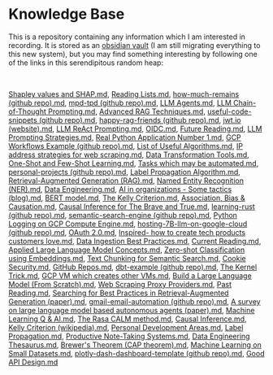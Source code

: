 # Knowledge Base

This is a repository containing any information which I am interested in recording. It is stored as an [obsidian vault](https://obsidian.md/) (I am still migrating everything to this new system), but you may find something interesting by following one of the links in this serendipitous random heap:

<br>

[Shapley values and SHAP.md](./obsidian-vault/2%20-%20Full%20Notes/Shapley%20values%20and%20SHAP.md), [Reading Lists.md](./obsidian-vault/4%20-%20Maps%20of%20Content/Reading%20Lists.md), [how-much-remains (github repo).md](./obsidian-vault/2%20-%20Full%20Notes/how-much-remains%20(github%20repo).md), [mpd-tpd (github repo).md](./obsidian-vault/2%20-%20Full%20Notes/mpd-tpd%20(github%20repo).md), [LLM Agents.md](./obsidian-vault/2%20-%20Full%20Notes/LLM%20Agents.md), [LLM Chain-of-Thought Prompting.md](./obsidian-vault/2%20-%20Full%20Notes/LLM%20Chain-of-Thought%20Prompting.md), [Advanced RAG Techniques.md](./obsidian-vault/4%20-%20Maps%20of%20Content/Advanced%20RAG%20Techniques.md), [useful-code-snippets (github repo).md](./obsidian-vault/2%20-%20Full%20Notes/useful-code-snippets%20(github%20repo).md), [happy-rag-friends (github repo).md](./obsidian-vault/2%20-%20Full%20Notes/happy-rag-friends%20(github%20repo).md), [jwt.io (website).md](./obsidian-vault/3%20-%20Source%20Material/jwt.io%20(website).md), [LLM ReAct Prompting.md](./obsidian-vault/2%20-%20Full%20Notes/LLM%20ReAct%20Prompting.md), [OIDC.md](./obsidian-vault/2%20-%20Full%20Notes/OIDC.md), [Future Reading.md](./obsidian-vault/2%20-%20Full%20Notes/Future%20Reading.md), [LLM Prompting Strategies.md](./obsidian-vault/3%20-%20Source%20Material/LLM%20Prompting%20Strategies.md), [Real Python Application Number 1.md](./obsidian-vault/2%20-%20Full%20Notes/Real%20Python%20Application%20Number%201.md), [GCP Workflows Example (github repo).md](./obsidian-vault/2%20-%20Full%20Notes/GCP%20Workflows%20Example%20(github%20repo).md), [List of Useful Algorithms.md](./obsidian-vault/4%20-%20Maps%20of%20Content/List%20of%20Useful%20Algorithms.md), [IP address strategies for web scraping.md](./obsidian-vault/2%20-%20Full%20Notes/IP%20address%20strategies%20for%20web%20scraping.md), [Data Transformation Tools.md](./obsidian-vault/2%20-%20Full%20Notes/Data%20Transformation%20Tools.md), [One-Shot and Few-Shot Learning.md](./obsidian-vault/2%20-%20Full%20Notes/One-Shot%20and%20Few-Shot%20Learning.md), [Tasks which may be automated.md](./obsidian-vault/4%20-%20Maps%20of%20Content/Tasks%20which%20may%20be%20automated.md), [personal-projects (github repo).md](./obsidian-vault/2%20-%20Full%20Notes/personal-projects%20(github%20repo).md), [Label Propagation Algorithm.md](./obsidian-vault/2%20-%20Full%20Notes/Label%20Propagation%20Algorithm.md), [Retrieval-Augmented Generation (RAG).md](./obsidian-vault/2%20-%20Full%20Notes/Retrieval-Augmented%20Generation%20(RAG).md), [Named Entity Recognition (NER).md](./obsidian-vault/2%20-%20Full%20Notes/Named%20Entity%20Recognition%20(NER).md), [Data Engineering.md](./obsidian-vault/4%20-%20Maps%20of%20Content/Data%20Engineering.md), [AI in organizations - Some tactics (blog).md](./obsidian-vault/3%20-%20Source%20Material/AI%20in%20organizations%20-%20Some%20tactics%20(blog).md), [BERT model.md](./obsidian-vault/2%20-%20Full%20Notes/BERT%20model.md), [The Kelly Criterion.md](./obsidian-vault/2%20-%20Full%20Notes/The%20Kelly%20Criterion.md), [Association, Bias & Causation.md](./obsidian-vault/2%20-%20Full%20Notes/Association,%20Bias%20&%20Causation.md), [Causal Inference for The Brave and True.md](./obsidian-vault/3%20-%20Source%20Material/Causal%20Inference%20for%20The%20Brave%20and%20True.md), [learning-rust (github repo).md](./obsidian-vault/2%20-%20Full%20Notes/learning-rust%20(github%20repo).md), [semantic-search-engine (github repo).md](./obsidian-vault/2%20-%20Full%20Notes/semantic-search-engine%20(github%20repo).md), [Python Logging on GCP Compute Engine.md](./obsidian-vault/2%20-%20Full%20Notes/Python%20Logging%20on%20GCP%20Compute%20Engine.md), [hosting-7B-llm-on-google-cloud (github repo).md](./obsidian-vault/2%20-%20Full%20Notes/hosting-7B-llm-on-google-cloud%20(github%20repo).md), [OAuth 2.0.md](./obsidian-vault/2%20-%20Full%20Notes/OAuth%202.0.md), [Inspired- how to create tech products customers love.md](./obsidian-vault/3%20-%20Source%20Material/Inspired-%20how%20to%20create%20tech%20products%20customers%20love.md), [Data Ingestion Best Practices.md](./obsidian-vault/2%20-%20Full%20Notes/Data%20Ingestion%20Best%20Practices.md), [Current Reading.md](./obsidian-vault/4%20-%20Maps%20of%20Content/Current%20Reading.md), [Applied Large Language Model Concepts.md](./obsidian-vault/4%20-%20Maps%20of%20Content/Applied%20Large%20Language%20Model%20Concepts.md), [Zero-shot Classification using Embeddings.md](./obsidian-vault/2%20-%20Full%20Notes/Zero-shot%20Classification%20using%20Embeddings.md), [Text Chunking for Semantic Search.md](./obsidian-vault/2%20-%20Full%20Notes/Text%20Chunking%20for%20Semantic%20Search.md), [Cookie Security.md](./obsidian-vault/2%20-%20Full%20Notes/Cookie%20Security.md), [GitHub Repos.md](./obsidian-vault/4%20-%20Maps%20of%20Content/GitHub%20Repos.md), [dbt-example (github repo).md](./obsidian-vault/2%20-%20Full%20Notes/dbt-example%20(github%20repo).md), [The Kernel Trick.md](./obsidian-vault/2%20-%20Full%20Notes/The%20Kernel%20Trick.md), [GCP VM which creates other VMs.md](./obsidian-vault/2%20-%20Full%20Notes/GCP%20VM%20which%20creates%20other%20VMs.md), [Build a Large Language Model (From Scratch).md](./obsidian-vault/3%20-%20Source%20Material/Build%20a%20Large%20Language%20Model%20(From%20Scratch).md), [Web Scraping Proxy Providers.md](./obsidian-vault/2%20-%20Full%20Notes/Web%20Scraping%20Proxy%20Providers.md), [Past Reading.md](./obsidian-vault/2%20-%20Full%20Notes/Past%20Reading.md), [Searching for Best Practices in Retrieval-Augmented Generation (paper).md](./obsidian-vault/3%20-%20Source%20Material/Searching%20for%20Best%20Practices%20in%20Retrieval-Augmented%20Generation%20(paper).md), [gmail-email-automation (github repo).md](./obsidian-vault/2%20-%20Full%20Notes/gmail-email-automation%20(github%20repo).md), [A survey on large language model based autonomous agents (paper).md](./obsidian-vault/3%20-%20Source%20Material/A%20survey%20on%20large%20language%20model%20based%20autonomous%20agents%20(paper).md), [Machine Learning Q & AI.md](./obsidian-vault/3%20-%20Source%20Material/Machine%20Learning%20Q%20&%20AI.md), [The Rasa CALM method.md](./obsidian-vault/2%20-%20Full%20Notes/The%20Rasa%20CALM%20method.md), [Causal Inference.md](./obsidian-vault/4%20-%20Maps%20of%20Content/Causal%20Inference.md), [Kelly Criterion (wikipedia).md](./obsidian-vault/3%20-%20Source%20Material/Kelly%20Criterion%20(wikipedia).md), [Personal Development Areas.md](./obsidian-vault/4%20-%20Maps%20of%20Content/Personal%20Development%20Areas.md), [Label Propagation.md](./obsidian-vault/2%20-%20Full%20Notes/Label%20Propagation.md), [Productive Note-Taking Systems.md](./obsidian-vault/2%20-%20Full%20Notes/Productive%20Note-Taking%20Systems.md), [Data Engineering Thesaurus.md](./obsidian-vault/4%20-%20Maps%20of%20Content/Data%20Engineering%20Thesaurus.md), [Brewer's Theorem (CAP theorem).md](./obsidian-vault/2%20-%20Full%20Notes/Brewer's%20Theorem%20(CAP%20theorem).md), [Machine Learning on Small Datasets.md](./obsidian-vault/4%20-%20Maps%20of%20Content/Machine%20Learning%20on%20Small%20Datasets.md), [plotly-dash-dashboard-template (github repo).md](./obsidian-vault/2%20-%20Full%20Notes/plotly-dash-dashboard-template%20(github%20repo).md), [Good API Design.md](./obsidian-vault/2%20-%20Full%20Notes/Good%20API%20Design.md)